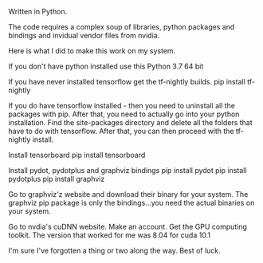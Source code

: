 Written in Python.

The code requires a complex soup of libraries, python packages and bindings and invidual vendor files from nvidia.
 
Here is what I did to make this work on my system.

If you don't have python installed use this
Python 3.7 64 bit

If you have never installed tensorflow get the tf-nightly builds.
pip install tf-nightly

If you do have tensorflow installed - then you need to uninstall all the packages with pip. After that, you need to actually go into your python installation. Find the site-packages directory and delete all the folders that have to do with tensorflow. After that, you can then proceed with the tf-nightly install.

Install tensorboard
pip install tensorboard

Install pydot, pydotplus and graphviz bindings
pip install pydot
pip install pydotplus
pip install graphviz

Go to graphviz'z website and download their binary for your system. The graphviz pip package is only the bindings...you need the actual binaries on your system.

Go to nvdia's cuDNN website. Make an account. Get the GPU computing toolkit. The version that worked for me was 8.04 for cuda 10.1

I'm sure I've forgotten a thing or two along the way. Best of luck.

